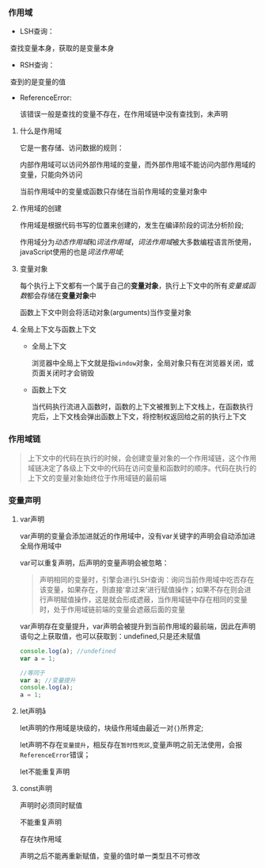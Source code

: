 ### 作用域

* LSH查询：

​	查找变量本身，获取的是变量本身

* RSH查询：

​	查到的是变量的值

* ReferenceError:

  该错误一般是查找的变量不存在，在作用域链中没有查找到，未声明

1. 什么是作用域

   它是一套存储、访问数据的规则：

   内部作用域可以访问外部作用域的变量，而外部作用域不能访问内部作用域的变量，只能向外访问

   当前作用域中的变量或函数只存储在当前作用域的变量对象中

2. 作用域的创建

   作用域是根据代码书写的位置来创建的，发生在编译阶段的词法分析阶段;

   作用域分为*动态作用域*和*词法作用域*，*词法作用域*被大多数编程语言所使用，javaScript使用的也是*词法作用域*;

3. 变量对象

   每个执行上下文都有一个属于自己的**变量对象**，执行上下文中的所有*变量或函数*都会存储在**变量对象**中

   函数上下文中则会将活动对象(arguments)当作变量对象

4. 全局上下文与函数上下文

   * 全局上下文

      浏览器中全局上下文就是指`window`对象，全局对象只有在浏览器关闭，或页面关闭时才会销毁

   * 函数上下文

      当代码执行流进入函数时，函数的上下文被推到上下文栈上，在函数执行完后，上下文栈会弹出函数上下文，将控制权返回给之前的执行上下文

   

### 作用域链

> 上下文中的代码在执行的时候，会创建变量对象的一个作用域链，这个作用域链决定了各级上下文中的代码在访问变量和函数时的顺序。代码在执行的上下文的变量对象始终位于作用域链的最前端



### 变量声明

1. var声明

   var声明的变量会添加进就近的作用域中，没有var关键字的声明会自动添加进全局作用域中

   var可以重复声明，后声明的变量声明会被忽略：

   > 声明相同的变量时，引擎会进行LSH查询：询问当前作用域中吃否存在该变量，如果存在，则直接‘拿过来’进行赋值操作；如果不存在则会进行声明赋值操作，这是就会形成遮蔽，当作用域链中存在相同的变量时，处于作用域链前端的变量会遮蔽后面的变量

   var声明存在变量提升，var声明会被提升到当前作用域的最前端，因此在声明语句之上获取值，也可以获取到：undefined,只是还未赋值

   ```javascript
   console.log(a); //undefined
   var a = 1;
   
   //等同于
   var a; //变量提升 
   console.log(a);
   a = 1;
   ```

   

2. let声明å

   let声明的作用域是块级的，块级作用域由最近一对`{}`所界定;

   let声明不存在`变量提升`，相反存在`暂时性死区`,变量声明之前无法使用，会报`ReferenceError`错误；

   let不能重复声明

3. const声明

   声明时必须同时赋值

   不能重复声明

   存在块作用域

   声明之后不能再重新赋值，变量的值时单一类型且不可修改
